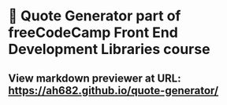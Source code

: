 # 🔴 Quote Generator part of freeCodeCamp Front End Development Libraries course
## View markdown previewer at URL: https://ah682.github.io/quote-generator/
